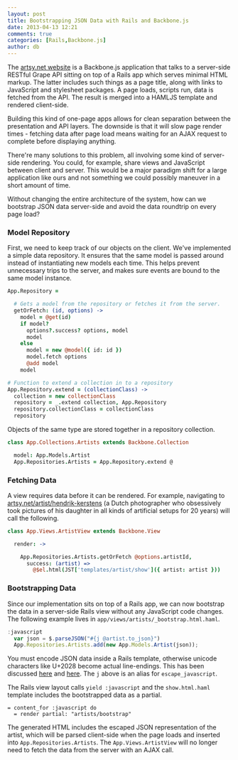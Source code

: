 ```yaml
---
layout: post
title: Bootstrapping JSON Data with Rails and Backbone.js
date: 2013-04-13 12:21
comments: true
categories: [Rails,Backbone.js]
author: db
---
```


The [artsy.net website](http://artsy.net) is a Backbone.js application that talks to a server-side RESTful Grape API sitting on top of a Rails app which serves minimal HTML markup. The latter includes such things as a page title, along with links to JavaScript and stylesheet packages. A page loads, scripts run, data is fetched from the API. The result is merged into a HAMLJS template and rendered client-side.

Building this kind of one-page apps allows for clean separation between the presentation and API layers. The downside is that it will slow page render times - fetching data after page load means waiting for an AJAX request to complete before displaying anything.

There're many solutions to this problem, all involving some kind of server-side rendering. You could, for example, share views and JavaScript between client and server. This would be a major paradigm shift for a large application like ours and not something we could possibly maneuver in a short amount of time.

Without changing the entire architecture of the system, how can we bootstrap JSON data server-side and avoid the data roundtrip on every page load?

<!-- more -->

### Model Repository

First, we need to keep track of our objects on the client. We've implemented a simple data repository. It ensures that the same model is passed around instead of instantiating new models each time. This helps prevent unnecessary trips to the server, and makes sure events are bound to the same model instance.

``` coffeescript
App.Repository =

  # Gets a model from the repository or fetches it from the server.
  getOrFetch: (id, options) ->
    model = @get(id)
    if model?
      options?.success? options, model
      model
    else
      model = new @model({ id: id })
      model.fetch options
      @add model
    model

# Function to extend a collection in to a repository
App.Repository.extend = (collectionClass) ->
  collection = new collectionClass
  repository = _.extend collection, App.Repository
  repository.collectionClass = collectionClass
  repository
```

Objects of the same type are stored together in a repository collection.

``` coffeescript
class App.Collections.Artists extends Backbone.Collection

  model: App.Models.Artist
  App.Repositories.Artists = App.Repository.extend @

```

### Fetching Data

A view requires data before it can be rendered. For example, navigating to [artsy.net/artist/hendrik-kerstens](https://artsy.net/artist/hendrik-kerstens) (a Dutch photographer who obsessively took pictures of his daughter in all kinds of artificial setups for 20 years) will call the following.

``` coffeescript
class App.Views.ArtistView extends Backbone.View

  render: ->

    App.Repositories.Artists.getOrFetch @options.artistId,
      success: (artist) =>
        @$el.html(JST['templates/artist/show']({ artist: artist }))

```

### Bootstrapping Data

Since our implementation sits on top of a Rails app, we can now bootstrap the data in a server-side Rails view without any JavaScript code changes. The following example lives in `app/views/artists/_bootstrap.html.haml`.

``` javascript
:javascript
  var json = $.parseJSON("#{j @artist.to_json}")
  App.Repositories.Artists.add(new App.Models.Artist(json));
```

You must encode JSON data inside a Rails template, otherwise unicode characters like U+2028 become actual line-endings. This has been discussed [here](http://stackoverflow.com/questions/2965293/javascript-parse-error-on-u2028-unicode-character) and [here](http://stackoverflow.com/questions/9691611/print-valid-non-escaped-json-in-a-view-with-rails). The `j` above is an alias for `escape_javascript`.

The Rails view layout calls `yield :javascript` and the `show.html.haml` template includes the bootstrapped data as a partial.

``` haml
= content_for :javascript do
  = render partial: "artists/bootstrap"
```

The generated HTML includes the escaped JSON representation of the artist, which will be parsed client-side when the page loads and inserted into `App.Repositories.Artists`. The `App.Views.ArtistView` will no longer need to fetch the data from the server with an AJAX call.
